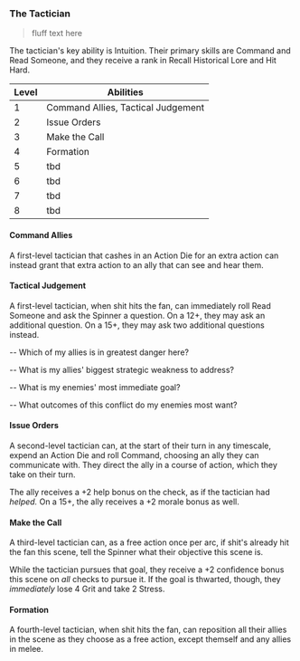 ### The Tactician

> fluff text here

The tactician's key ability is Intuition. Their primary skills are Command and Read Someone, and they receive a rank in Recall Historical Lore and Hit Hard.

| Level | Abilities |
| ----- | --------- |
| 1 | Command Allies, Tactical Judgement |
| 2 | Issue Orders |
| 3 | Make the Call |
| 4 | Formation |
| 5 | tbd |
| 6 | tbd |
| 7 | tbd |
| 8 | tbd |

#### Command Allies
A first-level tactician that cashes in an Action Die for an extra action can instead grant that extra action to an ally that can see and hear them.

#### Tactical Judgement
A first-level tactician, when shit hits the fan, can immediately roll Read Someone and ask the Spinner a question. On a 12+, they may ask an additional question. On a 15+, they may ask two additional questions instead.

-- Which of my allies is in greatest danger here?

-- What is my allies' biggest strategic weakness to address?

-- What is my enemies' most immediate goal?

-- What outcomes of this conflict do my enemies most want?

#### Issue Orders
A second-level tactician can, at the start of their turn in any timescale, expend an Action Die and roll Command, choosing an ally they can communicate with. They direct the ally in a course of action, which they take on their turn.

The ally receives a +2 help bonus on the check, as if the tactician had _helped._ On a 15+, the ally receives a +2 morale bonus as well. 

#### Make the Call
A third-level tactician can, as a free action once per arc, if shit's already hit the fan this scene, tell the Spinner what their objective this scene is.

While the tactician pursues that goal, they receive a +2 confidence bonus this scene on _all_ checks to pursue it. If the goal is thwarted, though, they _immediately_ lose 4 Grit and take 2 Stress.

#### Formation
A fourth-level tactician, when shit hits the fan, can reposition all their allies in the scene as they choose as a free action, except themself and any allies in melee.
